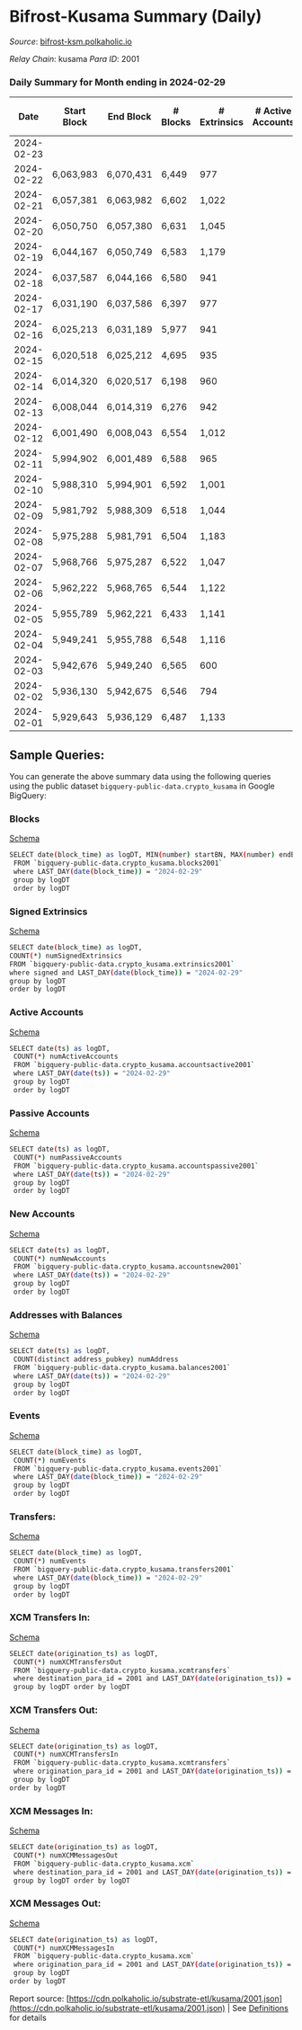 # Bifrost-Kusama Summary (Daily)

_Source_: [bifrost-ksm.polkaholic.io](https://bifrost-ksm.polkaholic.io)

*Relay Chain*: kusama
*Para ID*: 2001



### Daily Summary for Month ending in 2024-02-29


| Date    | Start Block | End Block | # Blocks | # Extrinsics | # Active Accounts | # Passive Accounts | # New Accounts | # Addresses | # Events  | # Transfers ($USD) | # XCM Transfers In ($USD) | # XCM Transfers Out ($USD) | # XCM In | # XCM Out | Issues |
|---------|-------------|-----------|----------|--------------|-------------------|--------------------|----------------|-------------|-----------|--------------------|---------------------------|----------------------------|----------|-----------|--------|
| 2024-02-23 |  |  |  |  |  |  |  |  |  |   |   |   |  |  |  |
| 2024-02-22 | 6,063,983 | 6,070,431 | 6,449 | 977 |  |  |  | 104,792 | 42,593 | 10,770 ($221,979.37) |   |   |  |  |  |
| 2024-02-21 | 6,057,381 | 6,063,982 | 6,602 | 1,022 |  |  |  | 104,749 | 43,411 | 10,894 ($84,806.10) |   |   |  |  |  |
| 2024-02-20 | 6,050,750 | 6,057,380 | 6,631 | 1,045 |  |  |  | 104,736 | 43,636 | 10,814 ($122,497.45) |   |   |  |  |  |
| 2024-02-19 | 6,044,167 | 6,050,749 | 6,583 | 1,179 |  |  |  | 104,723 | 45,019 | 11,055 ($184,379.16) |   |   |  |  |  |
| 2024-02-18 | 6,037,587 | 6,044,166 | 6,580 | 941 |  |  |  | 104,706 | 42,363 | 10,581 ($106,577.37) |   |   |  |  |  |
| 2024-02-17 | 6,031,190 | 6,037,586 | 6,397 | 977 |  |  |  | 104,689 | 41,947 | 10,493 ($52,649.89) |   |   |  |  |  |
| 2024-02-16 | 6,025,213 | 6,031,189 | 5,977 | 941 |  |  |  | 104,675 | 38,244 | 9,286 ($54,223.79) |   |   |  |  |  |
| 2024-02-15 | 6,020,518 | 6,025,212 | 4,695 | 935 |  |  |  | 104,657 | 32,320 | 7,723 ($53,877.89) |   |   |  |  |  |
| 2024-02-14 | 6,014,320 | 6,020,517 | 6,198 | 960 |  |  |  | 104,642 | 39,397 | 9,543 ($26,140.73) |   |   |  |  |  |
| 2024-02-13 | 6,008,044 | 6,014,319 | 6,276 | 942 |  |  |  | 104,636 | 39,490 | 9,544 ($75,631.08) |   |   |  |  |  |
| 2024-02-12 | 6,001,490 | 6,008,043 | 6,554 | 1,012 |  |  |  | 104,613 | 42,468 | 10,436 ($56,476.86) |   |   |  |  |  |
| 2024-02-11 | 5,994,902 | 6,001,489 | 6,588 | 965 |  |  |  | 104,607 | 42,059 | 10,374 ($81,280.65) |   |   |  |  |  |
| 2024-02-10 | 5,988,310 | 5,994,901 | 6,592 | 1,001 |  |  |  | 104,595 | 42,427 | 10,402 ($132,628.64) |   |   |  |  |  |
| 2024-02-09 | 5,981,792 | 5,988,309 | 6,518 | 1,044 |  |  |  | 104,585 | 42,899 | 10,565 ($107,973.98) |   |   |  |  |  |
| 2024-02-08 | 5,975,288 | 5,981,791 | 6,504 | 1,183 |  |  |  | 104,572 | 44,162 | 10,660 ($186,618.23) |   |   |  |  |  |
| 2024-02-07 | 5,968,766 | 5,975,287 | 6,522 | 1,047 |  |  |  | 104,555 | 42,849 | 10,466 ($306,368.68) |   |   |  |  |  |
| 2024-02-06 | 5,962,222 | 5,968,765 | 6,544 | 1,122 |  |  |  | 104,534 | 43,321 | 10,424 ($377,369.03) |   |   |  |  |  |
| 2024-02-05 | 5,955,789 | 5,962,221 | 6,433 | 1,141 |  |  |  | 104,521 | 41,804 | 9,780 ($197,141.69) | 32 ($41,481.06) | 24 ($229.47) |  |  |  |
| 2024-02-04 | 5,949,241 | 5,955,788 | 6,548 | 1,116 |  |  |  | 104,505 | 42,934 | 10,241 ($153,224.14) | 38 ($7,281.60) | 15  |  |  |  |
| 2024-02-03 | 5,942,676 | 5,949,240 | 6,565 | 600 |  |  |  | 104,494 | 39,132 | 10,374 ($239,693.54) | 20 ($6,378.54) | 22 ($1,265.10) |  |  |  |
| 2024-02-02 | 5,936,130 | 5,942,675 | 6,546 | 794 |  |  |  | 104,484 | 40,761 | 10,519 ($214,889.50) | 31 ($22,496.75) | 24 ($2,901.60) | 7 | 15 |  |
| 2024-02-01 | 5,929,643 | 5,936,129 | 6,487 | 1,133 |  |  |  | 104,472 | 43,140 | 10,336 ($130,538.71) | 27 ($6,870.17) | 11 ($1,317.66) | 34 | 84 |  |

## Sample Queries:
You can generate the above summary data using the following queries using the public dataset `bigquery-public-data.crypto_kusama` in Google BigQuery:


### Blocks 

[Schema](https://github.com/colorfulnotion/substrate-etl/blob/main/schema/blocks.json)

```bash
SELECT date(block_time) as logDT, MIN(number) startBN, MAX(number) endBN, COUNT(*) numBlocks 
 FROM `bigquery-public-data.crypto_kusama.blocks2001`  
 where LAST_DAY(date(block_time)) = "2024-02-29" 
 group by logDT 
 order by logDT
```

### Signed Extrinsics 

[Schema](https://github.com/colorfulnotion/substrate-etl/blob/main/schema/extrinsics.json)

```bash
SELECT date(block_time) as logDT, 
COUNT(*) numSignedExtrinsics 
FROM `bigquery-public-data.crypto_kusama.extrinsics2001`  
where signed and LAST_DAY(date(block_time)) = "2024-02-29" 
group by logDT 
order by logDT
```

### Active Accounts 

[Schema](https://github.com/colorfulnotion/substrate-etl/blob/main/schema/accountsactive.json)

```bash
SELECT date(ts) as logDT, 
 COUNT(*) numActiveAccounts 
 FROM `bigquery-public-data.crypto_kusama.accountsactive2001` 
 where LAST_DAY(date(ts)) = "2024-02-29" 
 group by logDT 
 order by logDT
```

### Passive Accounts 

[Schema](https://github.com/colorfulnotion/substrate-etl/blob/main/schema/accountspassive.json)

```bash
SELECT date(ts) as logDT, 
 COUNT(*) numPassiveAccounts 
 FROM `bigquery-public-data.crypto_kusama.accountspassive2001` 
 where LAST_DAY(date(ts)) = "2024-02-29" 
 group by logDT 
 order by logDT
```

### New Accounts 

[Schema](https://github.com/colorfulnotion/substrate-etl/blob/main/schema/accountsnew.json)

```bash
SELECT date(ts) as logDT, 
 COUNT(*) numNewAccounts 
 FROM `bigquery-public-data.crypto_kusama.accountsnew2001` 
 where LAST_DAY(date(ts)) = "2024-02-29" 
 group by logDT
 order by logDT
```

### Addresses with Balances 

[Schema](https://github.com/colorfulnotion/substrate-etl/blob/main/schema/balances.json)

```bash
SELECT date(ts) as logDT,
 COUNT(distinct address_pubkey) numAddress 
 FROM `bigquery-public-data.crypto_kusama.balances2001` 
 where LAST_DAY(date(ts)) = "2024-02-29" 
 group by logDT 
 order by logDT
```

### Events 

[Schema](https://github.com/colorfulnotion/substrate-etl/blob/main/schema/events.json)

```bash
SELECT date(block_time) as logDT, 
 COUNT(*) numEvents 
 FROM `bigquery-public-data.crypto_kusama.events2001` 
 where LAST_DAY(date(block_time)) = "2024-02-29" 
 group by logDT 
 order by logDT
```

### Transfers:

[Schema](https://github.com/colorfulnotion/substrate-etl/blob/main/schema/transfers.json)

```bash
SELECT date(block_time) as logDT, 
 COUNT(*) numEvents 
 FROM `bigquery-public-data.crypto_kusama.transfers2001` 
 where LAST_DAY(date(block_time)) = "2024-02-29" 
 group by logDT 
 order by logDT
```

### XCM Transfers In: 

[Schema](https://github.com/colorfulnotion/substrate-etl/blob/main/schema/xcmtransfers.json)

```bash
SELECT date(origination_ts) as logDT, 
 COUNT(*) numXCMTransfersOut 
 FROM `bigquery-public-data.crypto_kusama.xcmtransfers` 
 where destination_para_id = 2001 and LAST_DAY(date(origination_ts)) = "2024-02-29" 
 group by logDT order by logDT
```

### XCM Transfers Out: 

[Schema](https://github.com/colorfulnotion/substrate-etl/blob/main/schema/xcmtransfers.json)

```bash
SELECT date(origination_ts) as logDT, 
 COUNT(*) numXCMTransfersIn 
 FROM `bigquery-public-data.crypto_kusama.xcmtransfers` 
 where origination_para_id = 2001 and LAST_DAY(date(origination_ts)) = "2024-02-29" 
 group by logDT 
order by logDT
```

### XCM Messages In: 

[Schema](https://github.com/colorfulnotion/substrate-etl/blob/main/schema/xcm.json)

```bash
SELECT date(origination_ts) as logDT, 
 COUNT(*) numXCMMessagesOut 
 FROM `bigquery-public-data.crypto_kusama.xcm` 
 where destination_para_id = 2001 and LAST_DAY(date(origination_ts)) = "2024-02-29" 
 group by logDT order by logDT
```

### XCM Messages Out: 

[Schema](https://github.com/colorfulnotion/substrate-etl/blob/main/schema/xcm.json)

```bash
SELECT date(origination_ts) as logDT, 
 COUNT(*) numXCMMessagesIn 
 FROM `bigquery-public-data.crypto_kusama.xcm` 
 where origination_para_id = 2001 and LAST_DAY(date(origination_ts)) = "2024-02-29" 
 group by logDT 
order by logDT
```


Report source: [https://cdn.polkaholic.io/substrate-etl/kusama/2001.json](https://cdn.polkaholic.io/substrate-etl/kusama/2001.json) | See [Definitions](/DEFINITIONS.md) for details
